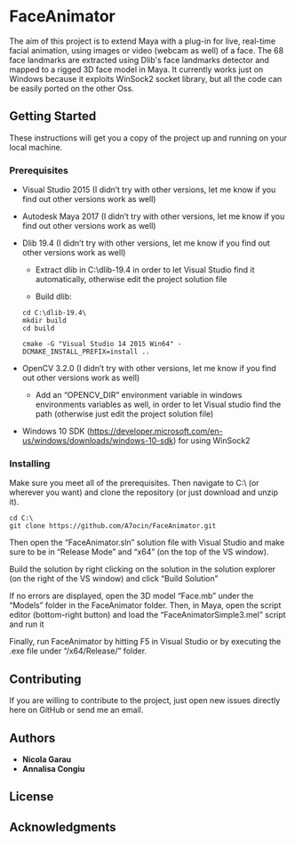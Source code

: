 # FaceAnimator

The aim of this project is to extend Maya with a plug-in for live, real-time facial animation, using images or video (webcam as well) of a face. The 68 face landmarks are extracted using Dlib's face landmarks detector and mapped to a rigged 3D face model in Maya.
It currently works just on Windows because it exploits WinSock2 socket library, but all the code can be easily ported on the other Oss.

## Getting Started

These instructions will get you a copy of the project up and running on your local machine.

### Prerequisites

-	Visual Studio 2015 (I didn’t try with other versions, let me know if you find out other versions work as well)
-	Autodesk Maya 2017 (I didn’t try with other versions, let me know if you find out other versions work as well)
-	Dlib 19.4 (I didn’t try with other versions, let me know if you find out other versions work as well)
  
    -	Extract dlib in C:\dlib-19.4 in order to let Visual Studio find it automatically, otherwise edit the project solution file
  
    -	Build dlib:
    ```
    cd C:\dlib-19.4\
    mkdir build
    cd build

    cmake -G "Visual Studio 14 2015 Win64" -DCMAKE_INSTALL_PREFIX=install ..
    ```

-	OpenCV 3.2.0 (I didn’t try with other versions, let me know if you find out other versions work as well)

    -	Add an “OPENCV_DIR” environment variable in windows environments variables as well, in order to let Visual studio find the path (otherwise just edit the project solution file)
-	Windows 10 SDK (https://developer.microsoft.com/en-us/windows/downloads/windows-10-sdk) for using WinSock2

### Installing

Make sure you meet all of the prerequisites. Then navigate to C:\ (or wherever you want) and clone the repository (or just download and unzip it).

```
cd C:\
git clone https://github.com/A7ocin/FaceAnimator.git
```

Then open the “FaceAnimator.sln” solution file with Visual Studio and make sure to be in “Release Mode” and “x64” (on the top of the VS window).

Build the solution by right clicking on the solution in the solution explorer (on the right of the VS window) and click “Build Solution”

If no errors are displayed, open the 3D model “Face.mb” under the “Models” folder in the FaceAnimator folder. Then, in Maya, open the script editor (bottom-right button) and load the “FaceAnimatorSimple3.mel” script and run it

Finally, run FaceAnimator by hitting F5 in Visual Studio or by executing the .exe file under “/x64/Release/” folder.

## Contributing

If you are willing to contribute to the project, just open new issues directly here on GitHub or send me an email. 

## Authors

* **Nicola Garau** 
* **Annalisa Congiu** 

## License

## Acknowledgments

